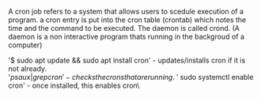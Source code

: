 A cron job refers to a system that allows users to scedule execution of a program. 
a cron entry is put into the cron table (crontab) which notes the time and the command to be executed.
The daemon is called crond. (A daemon is a non interactive program thats running in the backgroud of a computer) 

'$ sudo apt update && sudo apt install cron' - updates/installs cron if it is not already.\
'$ps aux | grep cron' - checks the crons that are running.\
'$ sudo systemctl enable cron' - once installed, this enables cron\
